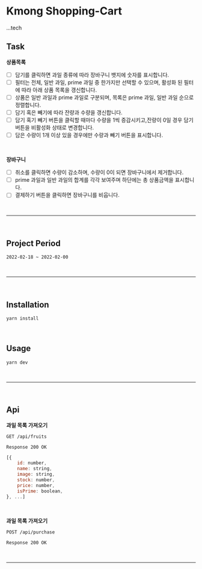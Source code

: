 # Kmong Shopping-Cart

...tech

## Task

**상품목록**

- [ ] 담기를 클릭하면 과일 종류에 따라 장바구니 뱃지에 숫자를 표시합니다.
- [ ] 필터는 전체, 일반 과일, prime 과일 중 한가지만 선택할 수 있으며, 활성화 된 필터에 따라 아래 상품 목록을 갱신합니다.
- [ ] 상품은 일반 과일과 prime 과일로 구분되며, 목록은 prime 과일, 일반 과일 순으로 정렬합니다.
- [ ] 담기 혹은 빼기에 따라 잔량과 수량을 갱신합니다.
- [ ] 담기 혹기 빼기 버튼을 클릭할 때마다 수량을 1씩 증감시키고,잔량이 0일 경우 담기 버튼을 비활성화 상태로 변경합니다.
- [ ] 담은 수량이 1개 이상 있을 경우에만 수량과 빼기 버튼을 표시합니다.

<br />

**장바구니**

- [ ] 취소를 클릭하면 수량이 감소하며, 수량이 0이 되면 장바구니에서 제거합니다.
- [ ] prime 과일과 일반 과일의 합계를 각각 보여주며 하단에는 총 상품금액을 표시합니다.
- [ ] 결제하기 버튼을 클릭하면 장바구니를 비웁니다.

<br />

---

<br />

## Project Period

    2022-02-18 ~ 2022-02-00

<br />

---

<br />

## Installation

    yarn install

<br />

## Usage

    yarn dev

<br />

---

<br />

## Api

**과일 목록 가져오기**

`GET /api/fruits`

`Response 200 OK`

```javascript
[{
    id: number,
    name: string,
    image: string,
    stock: number,
    price: number,
    isPrime: boolean,
}, ...]
```

<br />

**과일 목록 가져오기**

`POST /api/purchase`

`Response 200 OK`

<br />

---
